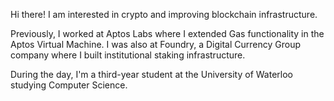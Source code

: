 Hi there! I am interested in crypto and improving blockchain infrastructure. 

Previously, I worked at Aptos Labs where I extended Gas functionality in the Aptos Virtual Machine. I was also at Foundry, a Digital Currency Group company where I built institutional staking infrastructure. 

During the day, I'm a third-year student at the University of Waterloo studying Computer Science.
